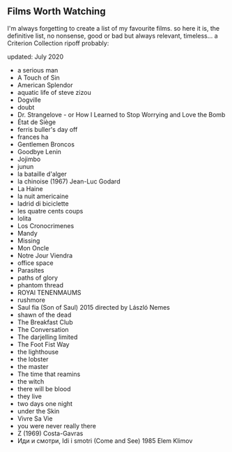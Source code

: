 Films Worth Watching
---------------------

I'm always forgetting to create a list of my favourite films.
so here it is, the definitive list, no nonsense, good or bad but always relevant, timeless... a Criterion Collection ripoff probably:

updated: July 2020

- a serious man
- A Touch of Sin
- American Splendor
- aquatic life of steve zizou
- Dogville
- doubt
- Dr. Strangelove - or How I Learned to Stop Worrying and Love the Bomb
- État de Siège
- ferris buller's day off
- frances ha
- Gentlemen Broncos
- Goodbye Lenin
- Jojimbo
- junun
- la bataille d'alger
- la chinoise (1967) Jean-Luc Godard
- La Haine
- la nuit americaine
- ladrid di biciclette
- les quatre cents coups
- lolita
- Los Cronocrimenes
- Mandy
- Missing
- Mon Oncle
- Notre Jour Viendra
- office space
- Parasites
- paths of glory
- phantom thread
- ROYAl TENENMAUMS
- rushmore
- Saul fia (Son of Saul) 2015 directed by László Nemes
- shawn of the dead
- The Breakfast Club
- The Conversation
- The darjelling limited
- The Foot Fist Way
- the lighthouse
- the lobster
- the master
- The time that reamins
- the witch
- there will be blood
- they live 
- two days one night
- under the Skin
- Vivre Sa Vie
- you were never really there
- Z (1969) Costa-Gavras
- Иди и смотри, Idi i smotri (Come and See) 1985 Elem Klimov